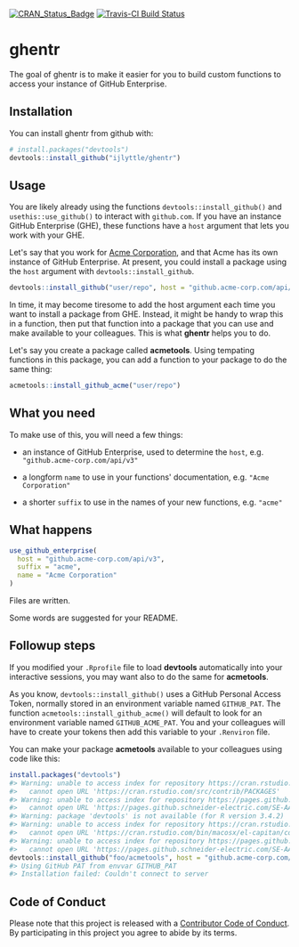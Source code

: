 
<!-- README.md is generated from README.Rmd. Please edit that file -->
[![CRAN\_Status\_Badge](https://www.r-pkg.org/badges/version/ghentr)](https://cran.r-project.org/package=ghentr) [![Travis-CI Build Status](https://travis-ci.org/ijlyttle/ghentr.svg?branch=master)](https://travis-ci.org/ijlyttle/ghentr)

ghentr
======

The goal of ghentr is to make it easier for you to build custom functions to access your instance of GitHub Enterprise.

Installation
------------

You can install ghentr from github with:

``` r
# install.packages("devtools")
devtools::install_github("ijlyttle/ghentr")
```

Usage
-----

You are likely already using the functions `devtools::install_github()` and `usethis::use_github()` to interact with `github.com`. If you have an instance GitHub Enterprise (GHE), these functions have a `host` argument that lets you work with your GHE.

Let's say that you work for [Acme Corporation](https://en.wikipedia.org/wiki/Acme_Corporation), and that Acme has its own instance of GitHub Enterprise. At present, you could install a package using the `host` argument with `devtools::install_github`.

``` r
devtools::install_github("user/repo", host = "github.acme-corp.com/api/v3")
```

In time, it may become tiresome to add the host argument each time you want to install a package from GHE. Instead, it might be handy to wrap this in a function, then put that function into a package that you can use and make available to your colleagues. This is what **ghentr** helps you to do.

Let's say you create a package called **acmetools**. Using tempating functions in this package, you can add a function to your package to do the same thing:

``` r
acmetools::install_github_acme("user/repo")
```

What you need
-------------

To make use of this, you will need a few things:

-   an instance of GitHub Enterprise, used to determine the `host`, e.g. `"github.acme-corp.com/api/v3"`

-   a longform `name` to use in your functions' documentation, e.g. `"Acme Corporation"`

-   a shorter `suffix` to use in the names of your new functions, e.g. `"acme"`

What happens
------------

``` r
use_github_enterprise(
  host = "github.acme-corp.com/api/v3",
  suffix = "acme",
  name = "Acme Corporation"
)
```

Files are written.

Some words are suggested for your README.

Followup steps
--------------

If you modified your `.Rprofile` file to load **devtools** automatically into your interactive sessions, you may want also to do the same for **acmetools**.

As you know, `devtools::install_github()` uses a GitHub Personal Access Token, normally stored in an environment variable named `GITHUB_PAT`. The function `acmetools::install_github_acme()` will default to look for an environment variable named `GITHUB_ACME_PAT`. You and your colleagues will have to create your tokens then add this variable to your `.Renviron` file.

You can make your package **acmetools** available to your colleagues using code like this:

``` r
install.packages("devtools")
#> Warning: unable to access index for repository https://cran.rstudio.com/src/contrib:
#>   cannot open URL 'https://cran.rstudio.com/src/contrib/PACKAGES'
#> Warning: unable to access index for repository https://pages.github.schneider-electric.com/SE-AAP-R/SERAN/src/contrib:
#>   cannot open URL 'https://pages.github.schneider-electric.com/SE-AAP-R/SERAN/src/contrib/PACKAGES'
#> Warning: package 'devtools' is not available (for R version 3.4.2)
#> Warning: unable to access index for repository https://cran.rstudio.com/bin/macosx/el-capitan/contrib/3.4:
#>   cannot open URL 'https://cran.rstudio.com/bin/macosx/el-capitan/contrib/3.4/PACKAGES'
#> Warning: unable to access index for repository https://pages.github.schneider-electric.com/SE-AAP-R/SERAN/bin/macosx/el-capitan/contrib/3.4:
#>   cannot open URL 'https://pages.github.schneider-electric.com/SE-AAP-R/SERAN/bin/macosx/el-capitan/contrib/3.4/PACKAGES'
devtools::install_github("foo/acmetools", host = "github.acme-corp.com/api/v3")
#> Using GitHub PAT from envvar GITHUB_PAT
#> Installation failed: Couldn't connect to server
```

Code of Conduct
---------------

Please note that this project is released with a [Contributor Code of Conduct](CONDUCT.md). By participating in this project you agree to abide by its terms.
